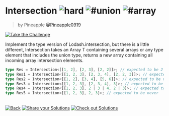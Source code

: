 <!--info-header-start--><h1>Intersection <img src="https://img.shields.io/badge/-hard-de3d37" alt="hard"/> <img src="https://img.shields.io/badge/-%23union-999" alt="#union"/> <img src="https://img.shields.io/badge/-%23array-999" alt="#array"/></h1><blockquote><p>by Pineapple <a href="https://github.com/Pineapple0919" target="_blank">@Pineapple0919</a></p></blockquote><p><a href="https://tsch.js.org/5423/play" target="_blank"><img src="https://img.shields.io/badge/-Take%20the%20Challenge-3178c6?logo=typescript&logoColor=white" alt="Take the Challenge"/></a> </p><!--info-header-end-->

Implement the type version of Lodash.intersection, but there is a little different, Intersection<T> takes an Array T
containing several arrays or any type element that includes the union type, returns a new array containing all incoming
array intersection elements.

```ts
type Res = Intersection<[[1, 2], [2, 3], [2, 2]]>; // expected to be 2
type Res1 = Intersection<[[1, 2, 3], [2, 3, 4], [2, 2, 3]]>; // expected to be 2 | 3
type Res2 = Intersection<[[1, 2], [3, 4], [5, 6]]>; // expected to be never
type Res3 = Intersection<[[1, 2, 3], [2, 3, 4], 3]>; // expected to be 3
type Res4 = Intersection<[[1, 2, 3], 2 | 3 | 4, 2 | 3]>; // expected to be 2 | 3
type Res5 = Intersection<[[1, 2, 3], 2, 3]>; // expected to be never
```

<!--info-footer-start--><br><a href="../../README.md" target="_blank"><img src="https://img.shields.io/badge/-Back-grey" alt="Back"/></a> <a href="https://tsch.js.org/5423/answer" target="_blank"><img src="https://img.shields.io/badge/-Share%20your%20Solutions-teal" alt="Share your Solutions"/></a> <a href="https://tsch.js.org/5423/solutions" target="_blank"><img src="https://img.shields.io/badge/-Check%20out%20Solutions-de5a77?logo=awesome-lists&logoColor=white" alt="Check out Solutions"/></a> <!--info-footer-end-->
